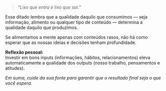 
> *“Lixo que entra é lixo que sai.”*

Esse ditado lembra que a qualidade daquilo que consumimos — seja informação, alimento ou qualquer tipo de conteúdo — determina a qualidade daquilo que produzimos.  

Se alimentamos a mente apenas com conteúdos rasos, não há como esperar que as nossas ideias e decisões tenham profundidade.  

**Reflexão pessoal:**  
Investir em bons inputs (informações, hábitos, relacionamentos) eleva automaticamente a qualidade dos outputs (nosso trabalho, pensamentos e atitudes).

*Em suma, cuide da sua fonte para garantir que o resultado final seja o que você espera.*
